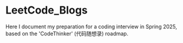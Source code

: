 # LeetCode_Blogs
Here I document my preparation for a coding interview in Spring 2025, based on the 'CodeThinker' (代码随想录)  roadmap.
